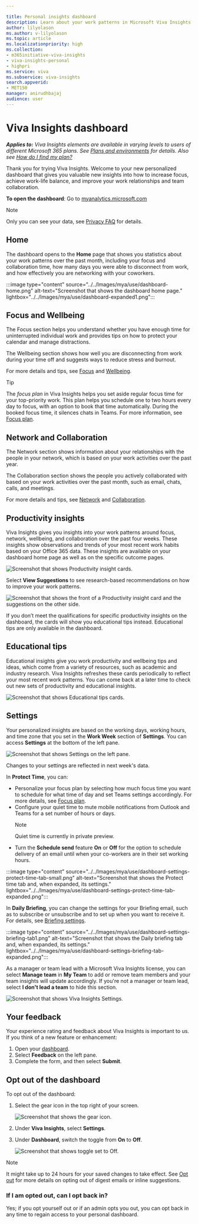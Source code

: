 ```yaml
---

title: Personal insights dashboard
description: Learn about your work patterns in Microsoft Viva Insights
author: lilyolason
ms.author: v-lilyolason
ms.topic: article
ms.localizationpriority: high 
ms.collection: 
- m365initiative-viva-insights 
- viva-insights-personal
- highpri
ms.service: viva 
ms.subservice: viva-insights 
search.appverid: 
- MET150 
manager: anirudhbajaj
audience: user
---
```


# Viva Insights dashboard

_**Applies to:** Viva Insights elements are available in varying levels to users of different Microsoft 365 plans. See [Plans and environments](../overview/plans-environments.md) for details. Also see [How do I find my plan?](../overview/mya-faq.md#q4-how-can-i-find-out-what-my-plan-is)_

Thank you for trying Viva Insights. Welcome to your new personalized dashboard that gives you valuable new insights into how to increase focus, achieve work-life balance, and improve your work relationships and team collaboration.

**To open the dashboard**: Go to [myanalytics.microsoft.com](https://myanalytics.microsoft.com)

>[!Note]
>Only you can see your data, see [Privacy FAQ](../overview/mya-faq.md#privacy) for details.

## Home

The dashboard opens to the **Home** page that shows you statistics about your work patterns over the past month, including your focus and collaboration time, how many days you were able to disconnect from work, and how effectively you are networking with your coworkers.

:::image type="content" source="../../Images/mya/use/dashboard-home.png" alt-text="Screenshot that shows the dashboard home page." lightbox="../../Images/mya/use/dashboard-expanded1.png":::

## Focus and Wellbeing

The Focus section helps you understand whether you have enough time for uninterrupted individual work and provides tips on how to protect your calendar and manage distractions.

The Wellbeing section shows how well you are disconnecting from work during your time off and suggests ways to reduce stress and burnout.

For more details and tips, see [Focus](../use/focus.md) and [Wellbeing](../use/wellbeing.md).

>[!Tip]
>The _focus plan_ in Viva Insights helps you set aside regular focus time for your top-priority work. This plan helps you schedule one to two hours every day to focus, with an option to book that time automatically. During the booked focus time, it silences chats in Teams. For more information, see [Focus plan](focus-plan.md).  

## Network and Collaboration

The Network section shows information about your relationships with the people in your network, which is based on your work activities over the past year.

The Collaboration section shows the people you actively collaborated with based on your work activities over the past month, such as email, chats, calls, and meetings.

For more details and tips, see [Network](../use/network.md) and [Collaboration](../use/collaboration.md).

## Productivity insights

Viva Insights gives you insights into your work patterns around focus, network, wellbeing, and collaboration over the past four weeks. These insights show observations and trends of your most recent work habits based on your Office 365 data. These insights are available on your dashboard home page as well as on the specific outcome pages.

![Screenshot that shows Productivity insight cards.](../../Images/mya/use/dashboard-productivity-insights-all.png)

Select **View Suggestions** to see research-based recommendations on how to improve your work patterns.

![Screenshot that shows the front of a Productivity insight card and the suggestions on the other side.](../../Images/mya/use/dashboard-productivity-insights-flip.png)

If you don’t meet the qualifications for specific productivity insights on the dashboard, the cards will show you educational tips instead. Educational tips are only available in the dashboard.

## Educational tips

Educational insights give you work productivity and wellbeing tips and ideas, which come from a variety of resources, such as academic and industry research. Viva Insights refreshes these cards periodically to reflect your most recent work patterns. You can come back at a later time to check out new sets of productivity and educational insights.

<!--pending screenshot-->

![Screenshot that shows Educational tips cards.](../../Images/mya/use/educational-tips.png)


## Settings

Your personalized insights are based on the working days, working hours, and time zone that you set in the **Work Week** section of **Settings**. You can access **Settings** at the bottom of the left pane.

![Screenshot that shows Settings on the left pane.](../../Images/mya/use/dashboard-settings-left-pane.png)

Changes to your settings are reflected in next week's data.

In **Protect Time**, you can:

* Personalize your focus plan by selecting how much focus time you want to schedule for what time of day and set Teams settings accordingly. For more details, see [Focus plan](../use/focus-plan.md).
* Configure your quiet time to mute mobile notifications from Outlook and Teams for a set number of hours or days.
    >[!Note]
    > Quiet time is currently in private preview.
* Turn the **Schedule send** feature **On** or **Off** for the option to schedule delivery of an email until when your co-workers are in their set working hours.

:::image type="content" source="../../Images/mya/use/dashboard-settings-protect-time-tab-small.png" alt-text="Screenshot that shows the Protect time tab and, when expanded, its settings." lightbox="../../Images/mya/use/dashboard-settings-protect-time-tab-expanded.png":::

In **Daily Briefing**, you can change the settings for your Briefing email, such as to subscribe or unsubscribe and to set up when you want to receive it. For details, see [Briefing settings](../briefing/be-settings.md).

:::image type="content" source="../../Images/mya/use/dashboard-settings-briefing-tab1.png" alt-text="Screenshot that shows the Daily briefing tab and, when expanded, its settings." lightbox="../../Images/mya/use/dashboard-settings-briefing-tab-expanded.png":::


As a manager or team lead with a Microsoft Viva Insights license, you can select **Manage team** in **My Team** to add or remove team members and your team insights will update accordingly. If you're not a manager or team lead, select **I don't lead a team** to hide this section.

![Screenshot that shows Viva Insights Settings.](../../Images/mya/use/dashboard-my-team.png)

## Your feedback

Your experience rating and feedback about Viva Insights is important to us. If you think of a new feature or enhancement:

1. Open your [dashboard](https://myanalytics.microsoft.com).
2. Select **Feedback** on the left pane.
3. Complete the form, and then select **Submit**.

## Opt out of the dashboard

To opt out of the dashboard:

1. Select the gear icon in the top right of your screen.
 
    ![Screenshot that shows the gear icon.](../../Images/mya/use/dashboard-settings-gear.png)

2. Under **Viva Insights**, select **Settings**.
1. Under **Dashboard**, switch the toggle from **On** to **Off**.

    ![Screenshot that shows toggle set to Off.](../../Images/mya/use/dashboard-settings-toggle-off.png)

>[!Note]
>It might take up to 24 hours for your saved changes to take effect. See [Opt out](../overview/mya-faq.md#opt-out) for more details on opting out of digest emails or inline suggestions.

### If I am opted out, can I opt back in?

Yes; if you opt yourself out or if an admin opts you out, you can opt back in any time to regain access to your personal dashboard.
